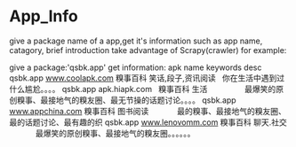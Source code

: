 # App_Info
give a package name of a app,get it's information such as app name, catagory, brief introduction  take advantage of Scrapy(crawler)
for example: 

give a package:'qsbk.app'
get information:
apk                       name     keywords              desc
qsbk.app www.coolapk.com  糗事百科  笑话,段子,资讯阅读	   你在生活中遇到过什么尴尬。。。。 
qsbk.app apk.hiapk.com    糗事百科  生活	                 最爆笑的原创糗事、最接地气的糗友圈、最无节操的话题讨论。。。。
qsbk.app www.appchina.com 糗事百科  图书阅读	             最的糗事、最接地气的糗友圈、最的话题讨论、最有趣的织	
qsbk.app www.lenovomm.com 糗事百科	聊天.社交	             最爆笑的原创糗事、最接地气的糗友圈。。。。。。
